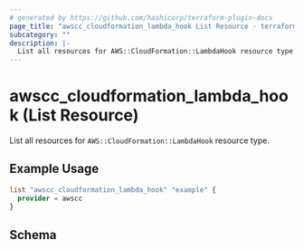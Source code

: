 ```yaml
---
# generated by https://github.com/hashicorp/terraform-plugin-docs
page_title: "awscc_cloudformation_lambda_hook List Resource - terraform-provider-awscc"
subcategory: ""
description: |-
  List all resources for AWS::CloudFormation::LambdaHook resource type.
---
```


# awscc_cloudformation_lambda_hook (List Resource)

List all resources for `AWS::CloudFormation::LambdaHook` resource type.

## Example Usage

```terraform
list "awscc_cloudformation_lambda_hook" "example" {
  provider = awscc
}
```

<!-- schema generated by tfplugindocs -->
## Schema
